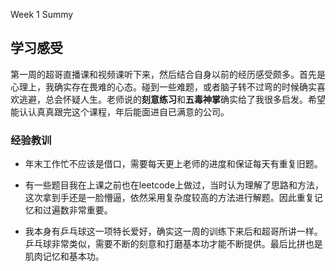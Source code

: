 Week 1 Summy



## 学习感受

第一周的超哥直播课和视频课听下来，然后结合自身以前的经历感受颇多。首先是心理上，我确实存在畏难的心态。碰到一些难题，或者脑子转不过弯的时候确实喜欢逃避，总会怀疑人生。老师说的**刻意练习**和**五毒神掌**确实给了我很多启发。希望能认认真真跟完这个课程，年后能面进自已满意的公司。



### 经验教训

* 年末工作忙不应该是借口，需要每天更上老师的进度和保证每天有重复旧题。

* 有一些题目我在上课之前也在leetcode上做过，当时认为理解了思路和方法，这次拿到手还是一脸懵逼，依然采用复杂度较高的方法进行解题。因此重复记忆和过遍数非常重要。
* 我本身有乒乓球这一项特长爱好，确实这一周的训练下来后和超哥所讲一样。乒乓球非常类似，需要不断的刻意和打磨基本功才能不断提供。最后比拼也是肌肉记忆和基本功。

